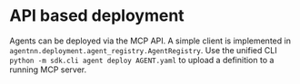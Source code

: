 # API based deployment

Agents can be deployed via the MCP API. A simple client is implemented in
`agentnn.deployment.agent_registry.AgentRegistry`. Use the unified CLI
`python -m sdk.cli agent deploy AGENT.yaml` to upload a definition to a running
MCP server.

